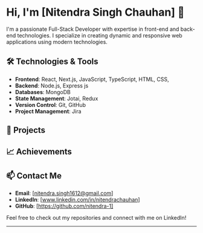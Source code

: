 # Hi, I'm [Nitendra Singh Chauhan] 👋

I'm a passionate Full-Stack Developer with expertise in front-end and back-end technologies. I specialize in creating dynamic and responsive web applications using modern technologies.

## 🛠 Technologies & Tools

- **Frontend**: React, Next.js, JavaScript, TypeScript, HTML, CSS,
- **Backend**: Node.js, Express js
- **Databases**: MongoDB
- **State Management**: Jotai, Redux
- **Version Control**: Git, GitHub
- **Project Management**: Jira

## 🌟 Projects

## 📈 Achievements

## 📫 Contact Me

- **Email**: [nitendra.singh1612@gmail.com]
- **LinkedIn**: [www.linkedin.com/in/nitendrachauhan]
- **GitHub**: [https://github.com/nitendra-1]

Feel free to check out my repositories and connect with me on LinkedIn!

---

